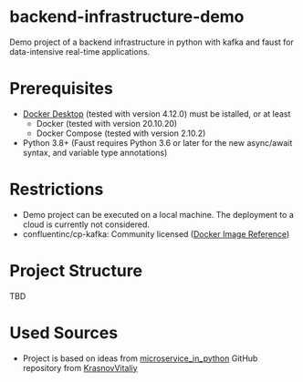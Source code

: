 # backend-infrastructure-demo

Demo project of a backend infrastructure in python with kafka and faust for data-intensive real-time applications.
# Prerequisites

- [Docker Desktop](https://docs.docker.com/desktop/) (tested with version 4.12.0) must be istalled, or at least
  - Docker (tested with version 20.10.20)
  - Docker Compose (tested with version 2.10.2)
- Python 3.8+ (Faust requires Python 3.6 or later for the new async/await syntax, and variable type annotations)

# Restrictions

- Demo project can be executed on a local machine. The deployment to a cloud is currently not considered.
- confluentinc/cp-kafka: Community licensed ([Docker Image Reference](https://docs.confluent.io/platform/current/installation/docker/image-reference.html))

# Project Structure

TBD

# Used Sources

- Project is based on ideas from [microservice_in_python](https://github.com/KrasnovVitaliy/microservice_in_python) GitHub repository from [KrasnovVitaliy](https://github.com/KrasnovVitaliy)


